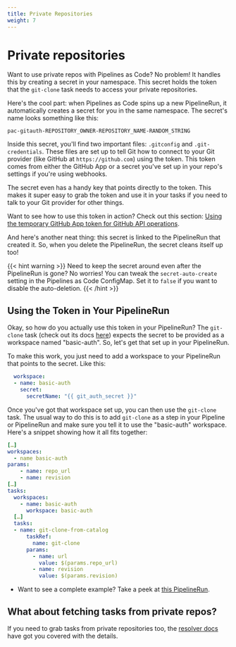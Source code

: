```yaml
---
title: Private Repositories
weight: 7
---
```

# Private repositories

Want to use private repos with Pipelines as Code? No problem!  It handles this by creating a secret in your namespace. This secret holds the token that the `git-clone` task needs to access your private repositories.

Here's the cool part: when Pipelines as Code spins up a new PipelineRun, it automatically creates a secret for you in the same namespace.  The secret's name looks something like this:

`pac-gitauth-REPOSITORY_OWNER-REPOSITORY_NAME-RANDOM_STRING`

Inside this secret, you'll find two important files: `.gitconfig` and `.git-credentials`. These files are set up to tell Git how to connect to your Git provider (like GitHub at `https://github.com`) using the token. This token comes from either the GitHub App or a secret you've set up in your repo's settings if you're using webhooks.

The secret even has a handy key that points directly to the token. This makes it super easy to grab the token and use it in your tasks if you need to talk to your Git provider for other things.

Want to see how to use this token in action? Check out this section: [Using the temporary GitHub App token for GitHub API operations](../authoringprs/#using-the-temporary-github-app-token-for-github-api-operations).

And here's another neat thing: this secret is linked to the PipelineRun that created it.  So, when you delete the PipelineRun, the secret cleans itself up too!

{{< hint warning >}}
Need to keep the secret around even after the PipelineRun is gone? No worries! You can tweak the `secret-auto-create` setting in the Pipelines as Code ConfigMap. Set it to `false` if you want to disable the auto-deletion.
{{< /hint >}}

## Using the Token in Your PipelineRun

Okay, so how do you actually use this token in your PipelineRun?  The `git-clone` task (check out its docs [here](https://github.com/tektoncd/catalog/blob/main/task/git-clone/0.4/README.md)) expects the secret to be provided as a workspace named "basic-auth".  So, let's get that set up in your PipelineRun.

To make this work, you just need to add a workspace to your PipelineRun that points to the secret.  Like this:

```yaml
  workspace:
  - name: basic-auth
    secret:
      secretName: "{{ git_auth_secret }}"
```

Once you've got that workspace set up, you can then use the `git-clone` task.  The usual way to do this is to add `git-clone` as a step in your Pipeline or PipelineRun and make sure you tell it to use the "basic-auth" workspace. Here's a snippet showing how it all fits together:

```yaml
[…]
workspaces:
  - name basic-auth
params:
    - name: repo_url
    - name: revision
[…]
tasks:
  workspaces:
    - name: basic-auth
      workspace: basic-auth
  […]
  tasks:
  - name: git-clone-from-catalog
      taskRef:
        name: git-clone
      params:
        - name: url
          value: $(params.repo_url)
        - name: revision
          value: $(params.revision)
```

-  Want to see a complete example? Take a peek at [this PipelineRun](https://github.com/openshift-pipelines/pipelines-as-code/blob/main/test/testdata/pipelinerun_git_clone_private.yaml).

## What about fetching tasks from private repos?

If you need to grab tasks from private repositories too,  the [resolver docs](../resolver/#remote-http-url-from-a-private-github-repository) have got you covered with the details.
